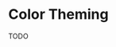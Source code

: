 <!--docs:
title: "Color Theming"
layout: detail
section: theming
excerpt: "Color Theming (TODO)"
iconId: color
path: /theming/color/
-->

# Color Theming

TODO
